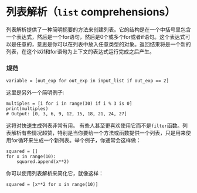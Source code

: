 # 列表解析（```list``` comprehensions）

列表解析提供了一种简明扼要的方法来创建列表。它的结构是在一个中括号里包含一个表达式，然后是一个for语句，然后是0个或多个for或者if语句。这个表达式可以是任意的，意思是你可以在列表中放入任意类型的对象。返回结果将是一个新的列表，在这个以if和for语句为上下文的表达式运行完成之后产生。


### 规范

```
variable = [out_exp for out_exp in input_list if out_exp == 2]
```

这里是另外一个简明例子:
```
multiples = [i for i in range(30) if i % 3 is 0]
print(multiples)
# Output: [0, 3, 6, 9, 12, 15, 18, 21, 24, 27]
```

这将对快速生成列表非常有用。 有些人甚至更喜欢使用它而不是```filter```函数。列表解析有些情况超赞，特别是当你要给一个方法或函数提供一个列表，只是用来使用for循环来生成一个新列表。举个例子，你通常会这样做：
```
squared = []
for x in range(10):
    squared.append(x**2)
```

你可以使用列表解析来简化它，就像这样：

```
squared = [x**2 for x in range(10)]
```